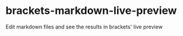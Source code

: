 brackets-markdown-live-preview
==============================

Edit markdown files and see the results in brackets' live preview
